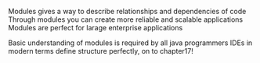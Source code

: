 Modules gives a way to describe relationships and dependencies of code
Through modules you can create more reliable and scalable applications
Modules are perfect for larage enterprise applications

Basic understanding of modules is required by all java programmers
IDEs in modern terms define structure perfectly, on to chapter17!
